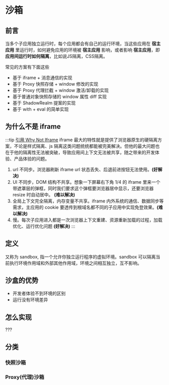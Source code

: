 # 沙箱

## 前言

当多个子应用独立运行时，每个应用都会有自己的运行环境，当这些应用在 **宿主应用** 里运行时，如何避免应用的环境被 **宿主应用** 影响，或者影响  **宿主应用**，即 **应用间运行时如何隔离**，比如说JS隔离，CSS隔离。

常见的方案有下面这些

- 基于 iframe + 消息通信的实现
- 基于 Proxy 快照存储 + window 修改的实现
- 基于 Proxy 代理拦截 + window 激活/卸载的实现
- 基于普通对象快照存储的 window 属性 diff 实现
- 基于 ShadowRealm 提案的实现
- 基于 with + eval 的简单实现

## 为什么不是 iframe

:::tip [引用 Why Not Iframe](https://www.yuque.com/kuitos/gky7yw/gesexv)
iframe 最大的特性就是提供了浏览器原生的硬隔离方案，不论是样式隔离、js 隔离这类问题统统都能被完美解决。但他的最大问题也在于他的隔离性无法被突破，导致应用间上下文无法被共享，随之带来的开发体验、产品体验的问题。

1. url 不同步。浏览器刷新 iframe url 状态丢失、后退前进按钮无法使用。**(好解决)**
2. UI 不同步，DOM 结构不共享。想象一下屏幕右下角 1/4 的 iframe 里来一个带遮罩层的弹框，同时我们要求这个弹框要浏览器居中显示，还要浏览器 resize 时自动居中。 **(难以解决)**
3. 全局上下文完全隔离，内存变量不共享。iframe 内外系统的通信、数据同步等需求，主应用的 cookie 要透传到根域名都不同的子应用中实现免登效果。**(难以解决)**
4. 慢。每次子应用进入都是一次浏览器上下文重建、资源重新加载的过程，加载优化、运行优化问题 **(好解决)**
:::


## 定义

又称为 sandbox, 指一个允许你独立运行程序的虚拟环境。sandbox 可以隔离当前执行环境作用域和外部其他作用域，环境之间相互独立，互不影响。

## 沙盒的优势

- 开发者体验不到环境的区别
- 运行没有环境差异

## 怎么实现

???

## 分类

### 快照沙箱

### Proxy(代理)沙箱

